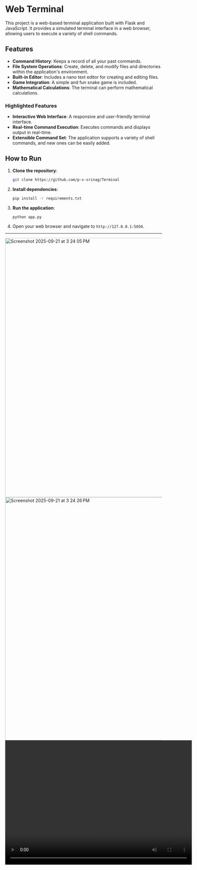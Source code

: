 # Web Terminal

This project is a web-based terminal application built with Flask and JavaScript. It provides a simulated terminal interface in a web browser, allowing users to execute a variety of shell commands.

## Features

* **Command History**: Keeps a record of all your past commands.
* **File System Operations**: Create, delete, and modify files and directories within the application's environment.
* **Built-in Editor**: Includes a nano text editor for creating and editing files.
* **Game Integration**: A simple and fun snake game is included.
* **Mathematical Calculations**: The terminal can perform mathematical calculations.

### Highlighted Features

* **Interactive Web Interface**: A responsive and user-friendly terminal interface.
* **Real-time Command Execution**: Executes commands and displays output in real-time.
* **Extensible Command Set**: The application supports a variety of shell commands, and new ones can be easily added.

## How to Run

1.  **Clone the repository**:
    ```bash
    git clone https://github.com/p-v-srinag/Terminal
    ```
2.  **Install dependencies**:
    ```bash
    pip install -r requirements.txt
    ```
3.  **Run the application**:
    ```bash
    python app.py
    ```
4.  Open your web browser and navigate to `http://127.0.0.1:5050`.


---
<img width="1464" height="834" alt="Screenshot 2025-09-21 at 3 24 05 PM" src="https://github.com/user-attachments/assets/5b8f4f7b-99e5-4140-a106-089a524f901b" />
<img width="1457" height="782" alt="Screenshot 2025-09-21 at 3 24 26 PM" src="https://github.com/user-attachments/assets/c1af4c1f-e1f7-43e4-9838-5c356792739f" />
<video width="600" height="400" controls>
  <source src="https://drive.google.com/file/d/1P3KUQFfOA5PvngKc9FBWmv7TYk0KlfRj/view?usp=sharing" type="video/mp4">
  Your browser does not support the video tag.
</video>
